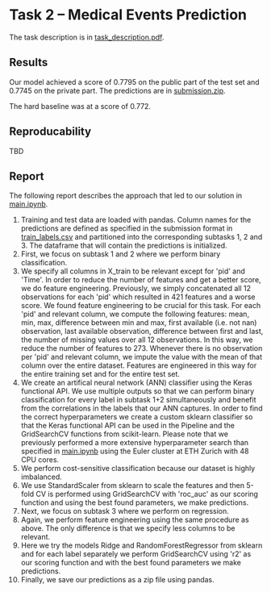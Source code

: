 # Task 2 – Medical Events Prediction
The task description is in [task_description.pdf](task_description.pdf).

## Results
Our model achieved a score of 0.7795 on the public part of the test set and 0.7745 on the private part. The predictions are in [submission.zip](submission.zip).

The hard baseline was at a score of 0.772.

## Reproducability
TBD


## Report
The following report describes the approach that led to our solution in [main.ipynb](main.ipynb).

1)	Training and test data are loaded with pandas. Column names for the predictions are defined as specified in the submission format in [train_labels.csv](train_labels.csv) and partitioned into the corresponding subtasks 1, 2 and 3. The dataframe that will contain the predictions is initialized.
2)	First, we focus on subtask 1 and 2 where we perform binary classification. 
3)	We specify all columns in X_train to be relevant except for 'pid' and 'Time'. In order to reduce the number of features and get a better score, we do feature engineering. Previously, we simply concatenated all 12 observations for each 'pid' which resulted in 421 features and a worse score. We found feature engineering to be crucial for this task. For each 'pid' and relevant column, we compute the following features: mean, min, max, difference between min and max, first available (i.e. not nan) observation, last available observation, difference between first and last, the number of missing values over all 12 observations. In this way, we reduce the number of features to 273. Whenever there is no observation per 'pid' and relevant column, we impute the value with the mean of that column over the entire dataset. Features are engineered in this way for the entire training set and for the entire test set.
4)	We create an artifical neural network (ANN) classifier using the Keras functional API. We use multiple outputs so that we can perform binary classification for every label in subtask 1+2 simultaneously and benefit from the correlations in the labels that our ANN captures. In order to find the correct hyperparameters we create a custom sklearn classifier so that the Keras functional API can be used in the Pipeline and the GridSearchCV functions from scikit-learn. Please note that we previously performed a more extensive hyperparameter search than specified in [main.ipynb](main.ipynb) using the Euler cluster at ETH Zurich with 48 CPU cores.
5)  We perform cost-sensitive classification because our dataset is highly imbalanced.
6)	We use StandardScaler from sklearn to scale the features and then 5-fold CV is performed using GridSearchCV with 'roc_auc' as our scoring function and using the best found parameters, we make predictions.
7)	Next, we focus on subtask 3 where we perform on regression.
8)	Again, we perform feature engineering using the same procedure as above. The only difference is that we specify less columns to be relevant.
9)	Here we try the models Ridge and RandomForestRegressor from sklearn and for each label separately we perform GridSearchCV using 'r2' as our scoring function and with the best found parameters we make predictions.
10)	Finally, we save our predictions as a zip file using pandas.
